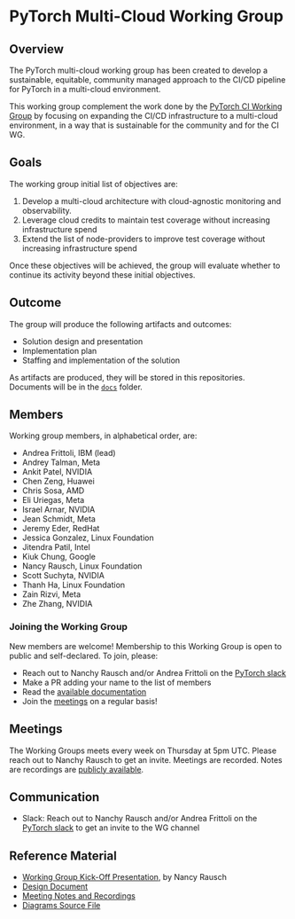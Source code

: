 # PyTorch Multi-Cloud Working Group

## Overview

The PyTorch multi-cloud working group has been created to develop a sustainable, equitable, community managed approach to the CI/CD pipeline for PyTorch in a multi-cloud environment.

This working group complement the work done by the [PyTorch CI Working Group](../ci-wg/) by focusing on expanding the CI/CD infrastructure to a multi-cloud environment, in a way that is sustainable for the community and for the CI WG.

## Goals

The working group initial list of objectives are:

1. Develop a multi-cloud architecture with cloud-agnostic monitoring and observability.
1. Leverage cloud credits to maintain test coverage without increasing infrastructure spend 
1. Extend the list of node-providers to improve test coverage without increasing infrastructure spend

Once these objectives will be achieved, the group will evaluate whether to continue its activity beyond these initial objectives.

## Outcome

The group will produce the following artifacts and outcomes:

* Solution design and presentation
* Implementation plan
* Staffing and implementation of the solution

As artifacts are produced, they will be stored in this repositories.
Documents will be in the [`docs`](./docs/README.md) folder.

## Members

Working group members, in alphabetical order, are:

* Andrea Frittoli, IBM (lead)
* Andrey Talman, Meta
* Ankit Patel, NVIDIA
* Chen Zeng, Huawei
* Chris Sosa, AMD
* Eli Uriegas, Meta
* Israel Arnar, NVIDIA
* Jean Schmidt, Meta
* Jeremy Eder, RedHat
* Jessica Gonzalez, Linux Foundation
* Jitendra Patil, Intel
* Kiuk Chung, Google
* Nancy Rausch, Linux Foundation
* Scott Suchyta, NVIDIA
* Thanh Ha, Linux Foundation
* Zain Rizvi, Meta
* Zhe Zhang, NVIDIA

### Joining the Working Group

New members are welcome! Membership to this Working Group is open to public and self-declared.
To join, please:

* Reach out to Nanchy Rausch and/or Andrea Frittoli on the [PyTorch slack](https://pytorch.org/resources/)
* Make a PR adding your name to the list of members
* Read the [available documentation](#reference-material)
* Join the [meetings](#meetings) on a regular basis!

## Meetings

The Working Groups meets every week on Thursday at 5pm UTC.
Please reach out to Nanchy Rausch to get an invite.
Meetings are recorded. Notes are recordings are [publicly available](https://docs.google.com/document/d/1bOdv046NPEFpLrYdl_VcOm2GzF1CzYF0JQWGmR0TP-c/edit?usp=sharing).

## Communication

* Slack: Reach out to Nanchy Rausch and/or Andrea Frittoli on the [PyTorch slack](https://pytorch.org/resources/) to get an invite to the WG channel

## Reference Material

* [Working Group Kick-Off Presentation](https://docs.google.com/presentation/d/1zeFicsTDWALNYq7q8bv3FpwLax-G1NkG/edit#slide=id.p1), by Nancy Rausch
* [Design Document](https://docs.google.com/document/d/1hJZfphY9Yx8PafkIDibN0Mn9oxltwUgKQVdRkkMvZhk/edit?usp=sharing)
* [Meeting Notes and Recordings](https://docs.google.com/document/d/1bOdv046NPEFpLrYdl_VcOm2GzF1CzYF0JQWGmR0TP-c/edit?usp=sharing)
* [Diagrams Source File](https://drive.google.com/file/d/10RYNBAUTRZbYZz0j6gBq5wsQrJeMJnwn/view?usp=share_link)

